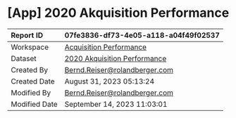 



# [App] 2020 Akquisition Performance

|Report ID|07fe3836-df73-4e05-a118-a04f49f02537|
| :--- | :--- |
|Workspace|[Acquisition Performance](../Workspaces/Acquisition-Performance.md)|
|Dataset|[2020 Akquisition Performance](../Datasets/2020-Akquisition-Performance.md)|
|Created By|Bernd.Reiser@rolandberger.com|
|Created Date|August 31, 2023 05:13:24|
|Modified By|Bernd.Reiser@rolandberger.com|
|Modified Date|September 14, 2023 11:03:01|
